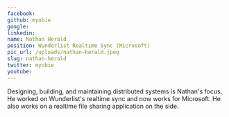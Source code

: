 ```yaml
---
facebook: 
github: myobie
google: 
linkedin: 
name: Nathan Herald
position: Wunderlist Realtime Sync (Microsoft)
pic_url: /uploads/nathan-herald.jpeg
slug: nathan-herald
twitter: myobie
youtube: 
---
```

<p>Designing, building, and maintaining distributed systems is Nathan&#39;s focus. He&nbsp;worked on Wunderlist&#39;s realtime sync and now works for Microsoft. He also works on a realtime&nbsp;file sharing application on the side.</p>
